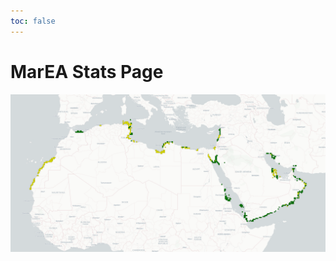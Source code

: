 ```yaml
---
toc: false
---
```


<style>

.nocheckbox td:nth-child(1), .nocheckbox th:nth-child(1) {
  display: none;
}
.nocheckbox td:nth-child(2), .nocheckbox th:nth-child(2) {
  padding-left: 0px;
}

.card img {
  max-width: 100% !important;
}

</style>

# MarEA Stats Page

<div class="card">


![Progress map](map.png)


</div>
